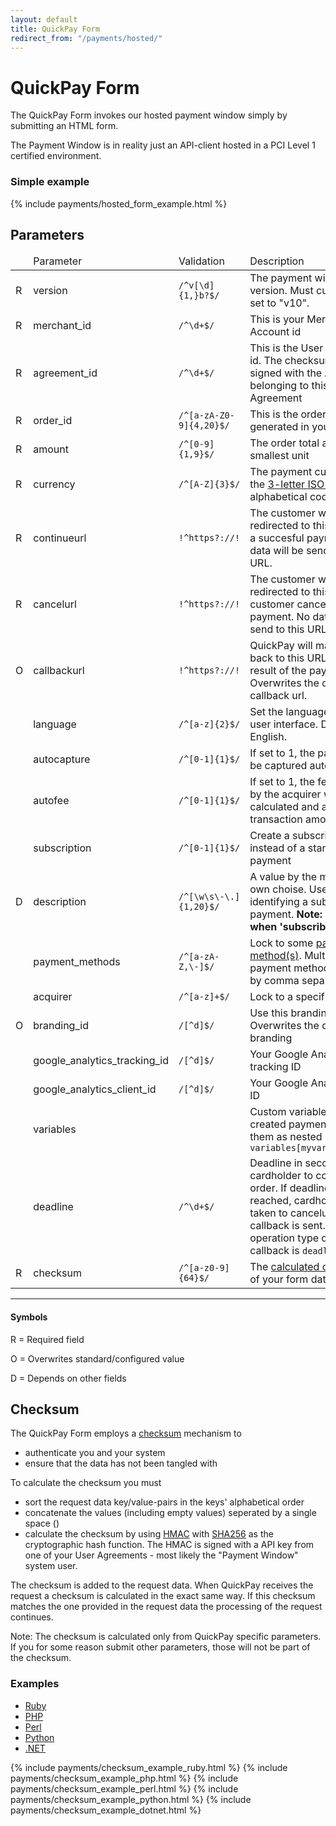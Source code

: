 ```yaml
---
layout: default
title: QuickPay Form
redirect_from: "/payments/hosted/"
---
```


# QuickPay Form

The QuickPay Form invokes our hosted payment window simply by submitting an HTML form.

The Payment Window is in reality just an API-client hosted in a PCI Level 1 certified environment.

### Simple example

{% include payments/hosted_form_example.html %}

## Parameters

<table class="table table-striped">
  <thead>
    <tr>
      <td></td>
      <td>Parameter</td>
      <td>Validation</td>
      <td>Description</td>
    </tr>
  </thead>
  <tbody>
    <tr>
      <td><span class="label label-danger">R</span></td>
      <td>version</td>
      <td><code>/^v[\d]{1,}b?$/</code></td>
      <td>The payment window version. Must currently be set to "v10".</td>
    </tr>
    <tr>
      <td><span class="label label-danger">R</span></td>
      <td>merchant_id</td>
      <td><code>/^\d+$/</code></td>
      <td>This is your Merchant Account id</td>
    </tr>
    <tr>
      <td><span class="label label-danger">R</span></td>
      <td>agreement_id</td>
      <td><code>/^\d+$/</code></td>
      <td>This is the User Agreement id. The checksum must be signed with the API-key belonging to this Agreement</td>
    </tr>
    <tr>
      <td><span class="label label-danger">R</span></td>
      <td>order_id</td>
      <td><code>/^[a-zA-Z0-9]{4,20}$/</code></td>
      <td>This is the order id generated in your system</td>
    </tr>
    <tr>
      <td><span class="label label-danger">R</span></td>
      <td>amount</td>
      <td><code>/^[0-9]{1,9}$/</code></td>
      <td>The order total amount in its smallest unit</td>
    </tr>
    <tr>
      <td><span class="label label-danger">R</span></td>
      <td>currency</td>
      <td><code>/^[A-Z]{3}$/</code></td>
      <td>The payment currency as the <a href="http://www.iso.org/iso/home/standards/currency_codes.htm">3-letter ISO 4217</a> alphabetical code</td>
    </tr>
    <tr>
      <td><span class="label label-danger">R</span></td>
      <td>continueurl</td>
      <td><code>!^https?://!</code></td>
      <td>The customer will be redirected to this URL upon a succesful payment. No data will be send to this URL.</td>
    </tr>
    <tr>
      <td><span class="label label-danger">R</span></td>
      <td>cancelurl</td>
      <td><code>!^https?://!</code></td>
      <td>The customer will be redirected to this URL if the customer cancels the payment. No data will be send to this URL.</td>
    </tr>
    <tr>
      <td><span class="label label-warning">O</span></td>
      <td>callbackurl</td>
      <td><code>!^https?://!</code></td>
      <td>QuickPay will make a call back to this URL with the result of the payment. Overwrites the default callback url.</td>
    </tr>
    <tr>
      <td></td>
      <td>language</td>
      <td><code>/^[a-z]{2}$/</code></td>
      <td>Set the language of the user interface. Defaults to English.</td>
    </tr>
    <tr>
      <td></td>
      <td>autocapture</td>
      <td><code>/^[0-1]{1}$/</code></td>
      <td>If set to 1, the payment will be captured automatically</td>
    </tr>
    <tr>
      <td></td>
      <td>autofee</td>
      <td><code>/^[0-1]{1}$/</code></td>
      <td>If set to 1, the fee charged by the acquirer will be calculated and added to the transaction amount</td>
    </tr>
    <tr>
      <td></td>
      <td>subscription</td>
      <td><code>/^[0-1]{1}$/</code></td>
      <td>Create a subscription instead of a standard payment</td>
    </tr>
    <tr>
      <td><span class="label label-info">D</span></td>
      <td>description</td>
      <td><code>/^[\w\s\-\.]{1,20}$/</code></td>
      <td>A value by the merchant's own choise. Used for identifying a subscription payment. <b>Note: Required when 'subscribe' is set</b></td>
    </tr>
    <tr>
      <td></td>
      <td>payment_methods</td>
      <td><code>/^[a-zA-Z,\-]$/</code></td>
      <td>Lock to some <a href="/appendixes/payment-methods/">payment method(s)</a>. Multiple payment methods allowed by comma separation</td>
    </tr>
    <tr>
      <td></td>
      <td>acquirer</td>
      <td><code>/^[a-z]+$/</code></td>
      <td>Lock to a specific acquirer.</td>
    </tr>
    <tr>
      <td><span class="label label-warning">O</span></td>
      <td>branding_id</td>
      <td><code>/[^d]$/</code></td>
      <td>Use this branding. Overwrites the default branding</td>
    </tr>
    <tr>
      <td></td>
      <td>google_analytics_tracking_id</td>
      <td><code>/[^d]$/</code></td>
      <td>Your Google Analytics tracking ID</td>
    </tr>
    <tr>
      <td></td>
      <td>google_analytics_client_id</td>
      <td><code>/[^d]$/</code></td>
      <td>Your Google Analytics client ID</td>
    </tr>
    <tr>
      <td></td>
      <td>variables</td>
      <td></td>
      <td>Custom variables set on the created payment. Submit them as nested params: <code>variables[myvar]=somevalue</code></td>
    </tr>
    <tr>
      <td></td>
      <td>deadline</td>
      <td><code>/^\d+$/</code></td>
      <td>Deadline in seconds for the cardholder to complete the order. If deadline is reached, cardholder will be taken to cancelurl and a callback is sent. The operation type of the callback is <code>deadline</code></td>
    </tr>
    <tr>
      <td><span class="label label-danger">R</span></td>
      <td>checksum</td>
      <td><code>/^[a-z0-9]{64}$/</code></td>
      <td>The <a href="#checksum">calculated checksum</a> of your form data</td>
    </tr>
  </tbody>
</table>

---

#### Symbols

<span class="label label-danger">R</span> = Required field

<span class="label label-warning">O</span> = Overwrites standard/configured value

<span class="label label-info">D</span> = Depends on other fields

<h2 id="checksum">Checksum</h2>

The QuickPay Form employs a [checksum](http://en.wikipedia.org/wiki/Checksum) mechanism to

* authenticate you and your system
* ensure that the data has not been tangled with

To calculate the checksum you must

* sort the request data key/value-pairs in the keys' alphabetical order
* concatenate the values (including empty values) seperated by a single space ()
* calculate the checksum by using [HMAC](http://en.wikipedia.org/wiki/Hash-based_message_authentication_code) with [SHA256](http://en.wikipedia.org/wiki/SHA-2) as the cryptographic hash function. The HMAC is signed with a API key from one of your User Agreements - most likely the "Payment Window" system user.

The checksum is added to the request data. When QuickPay receives the request a checksum is calculated in the exact same way. If this checksum matches the one provided in the request data the processing of the request continues.

Note: The checksum is calculated only from QuickPay specific parameters. If you for some reason submit other parameters, those will not be part of the checksum.

### Examples

<div class="code-examples">
  <ul class="nav nav-tabs">
    <li role="presentation" class="active">
      <a href="#checksum-example-ruby" role="tab" data-toggle="tab">Ruby</a>
    </li>
    <li role="presentation">
      <a href="#checksum-example-php" role="tab" data-toggle="tab">PHP</a>
    </li>
    <li role="presentation">
      <a href="#checksum-example-perl" role="tab" data-toggle="tab">Perl</a>
    </li>
    <li role="presentation">
      <a href="#checksum-example-python" role="tab" data-toggle="tab">Python</a>
    </li>
    <li role="presentation">
      <a href="#checksum-example-dotnet" role="tab" data-toggle="tab">.NET</a>
    </li>
  </ul>
  <div class="tab-content">
    {% include payments/checksum_example_ruby.html %}
    {% include payments/checksum_example_php.html %}
    {% include payments/checksum_example_perl.html %}
    {% include payments/checksum_example_python.html %}
    {% include payments/checksum_example_dotnet.html %}
  </div>
</div>
